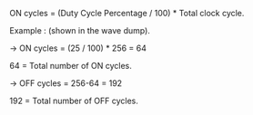 ON cycles = (Duty Cycle Percentage / 100) * Total clock cycle.

Example : (shown in the wave dump).

-> ON cycles = (25 / 100) * 256 = 64

64 = Total number of ON cycles.

-> OFF cycles = 256-64 = 192

192 = Total number of OFF cycles.
